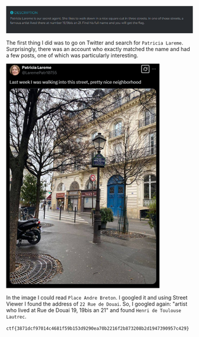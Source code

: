 <img src="https://github.com/raul-dunca/rocsc_2025_quals/blob/main/.assets/master-of-the-triple-residences_desciption.png">

The first thing I did was to go on Twitter and search for `Patricia Lareme`. Surprisingly, there was an account who exactly matched the name and had a few posts, one of which was particularly interesting. 

<img src="https://github.com/raul-dunca/rocsc_2025_quals/blob/main/.assets/master-of-the-triple-residences_helper.png">

In the image I could read `Place Andre Breton`. I googled it and using Street Viewer I found the address of `22 Rue de Douai`. So, I googled again: "artist who lived at Rue de Douai 19, 19bis an 21" and found `Henri de Toulouse Lautrec`.

`ctf{3871dcf97014c4681f59b153d9290ea70b2216f2b873208b2d1947390957c429}`
